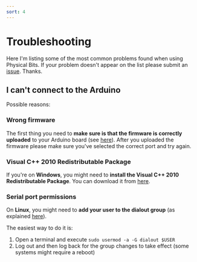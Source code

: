 ```yaml
---
sort: 4
---
```

# Troubleshooting

Here I'm listing some of the most common problems found when using Physical Bits. If your problem doesn't appear on the list please submit an [issue](https://github.com/GIRA/PhysicalBits/issues). Thanks.

## I can't connect to the Arduino

Possible reasons:

### Wrong firmware

The first thing you need to __make sure is that the firmware is correctly uploaded__ to your Arduino board (see [here](./FIRMWARE.md)). After you uploaded the firmware please make sure you've selected the correct port and try again.

### Visual C++ 2010 Redistributable Package

If you're on __Windows__, you might need to __install the Visual C++ 2010 Redistributable Package__. You can download it from [here](https://www.microsoft.com/en-US/download/details.aspx?id=14632).

### Serial port permissions

On __Linux__, you might need to __add your user to the dialout group__ (as explained [here](https://askubuntu.com/a/58122)).

The easiest way to do it is:
1. Open a terminal and execute `sudo usermod -a -G dialout $USER`
2. Log out and then log back for the group changes to take effect (some systems might require a reboot)
